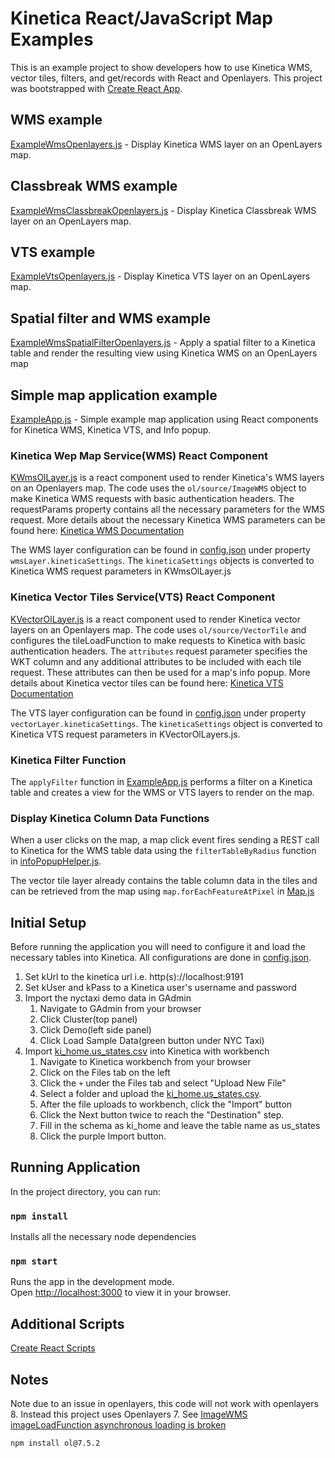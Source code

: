    # Kinetica React/JavaScript Map Examples

   This is an example project to show developers how to use Kinetica WMS, vector tiles, filters, and get/records with React and Openlayers. This project was bootstrapped with [Create React App](https://github.com/facebook/create-react-app).  

   ## WMS example 
   
   [ExampleWmsOpenlayers.js](src/pages/ExampleWmsOpenlayers.js) - Display Kinetica WMS layer on an OpenLayers map.

   ## Classbreak WMS example
   
   [ExampleWmsClassbreakOpenlayers.js](src/pages/ExampleWmsClassbreakOpenlayers.js) - Display Kinetica Classbreak WMS layer on an OpenLayers map.

   ## VTS example
   
   [ExampleVtsOpenlayers.js](src/pages/ExampleVtsOpenlayers.js) - Display Kinetica VTS layer on an OpenLayers map.

   ## Spatial filter and WMS example

   [ExampleWmsSpatialFilterOpenlayers.js](src/pages/ExampleWmsSpatialFilterOpenlayers.js) - Apply a spatial filter to a Kinetica table and render the resulting view using Kinetica WMS on an OpenLayers map

   ## Simple map application example
   
   [ExampleApp.js](src/pages/ExampleApp.js) - Simple example map application using React components for Kinetica WMS, Kinetica VTS, and Info popup.

   ### Kinetica Wep Map Service(WMS) React Component
   [KWmsOlLayer.js](src/map/KWmsOlLayer.js) is a react component used to render Kinetica's WMS layers on an Openlayers map.  The code uses the `ol/source/ImageWMS` object to make Kinetica WMS requests with basic authentication headers.  The requestParams property contains all the necessary parameters for the WMS request.  More details about the necessary Kinetica WMS parameters can be found here: [Kinetica WMS Documentation](https://docs.kinetica.com/7.2/feature_overview/wms_feature_overview/)

   The WMS layer configuration can be found in [config.json](public/config.json) under property `wmsLayer.kineticaSettings`.  The `kineticaSettings` objects is converted to Kinetica WMS request parameters in KWmsOlLayer.js

   ### Kinetica Vector Tiles Service(VTS) React Component

   [KVectorOlLayer.js](src/map/KVectorOlLayer.js) is a react component used to render Kinetica vector layers on an Openlayers map.  The code uses `ol/source/VectorTile` and configures the tileLoadFunction to make requests to Kinetica with basic authentication headers.  The `attributes` request parameter specifies the WKT column and any additional attributes to be included with each tile request.  These attributes can then be used for a map's info popup.  More details about Kinetica vector tiles can be found here: [Kinetica VTS Documentation](https://docs.kinetica.com/7.2/api/rest/vts_rest/)

   The VTS layer configuration can be found in [config.json](public/config.json) under property `vectorLayer.kineticaSettings`.   The `kineticaSettings` object is converted to Kinetica VTS request parameters in KVectorOlLayers.js.

   ### Kinetica Filter Function

   The `applyFilter` function in [ExampleApp.js](src/pages/ExampleApp.js) performs a filter on a Kinetica table and creates a view for the WMS or VTS layers to render on the map.

   ### Display Kinetica Column Data Functions

   When a user clicks on the map, a map click event fires sending a REST call to Kinetica for the WMS table data using the `filterTableByRadius` function in [infoPopupHelper.js](src/map/infoPopupHelper.js).  

   The vector tile layer already contains the table column data in the tiles and can be retrieved from the map using `map.forEachFeatureAtPixel` in [Map.js](src/map/Map.js)

   ## Initial Setup

   Before running the application you will need to configure it and load the necessary tables into Kinetica. All configurations are done in [config.json](public/config.json).  

   1. Set kUrl to the kinetica url i.e. http(s)://localhost:9191
   2. Set kUser and kPass to a Kinetica user's username and password
   3. Import the nyctaxi demo data in GAdmin
      1. Navigate to GAdmin from your browser
      2. Click Cluster(top panel) 
      3. Click Demo(left side panel) 
      4. Click Load Sample Data(green button under NYC Taxi)
   4. Import [ki_home.us_states.csv](data/ki_home.us_states.csv) into Kinetica with workbench      
      1. Navigate to Kinetica workbench from your browser
      2. Click on the Files tab on the left
      3. Click the `+` under the Files tab and select "Upload New File"
      4. Select a folder and upload the [ki_home.us_states.csv](data/ki_home.us_states.csv).  
      5. After the file uploads to workbench, click the "Import" button
      6. Click the Next button twice to reach the "Destination" step.  
      7. Fill in the schema as ki_home and leave the table name as us_states
      8. Click the purple Import button.

   ## Running Application

   In the project directory, you can run:

   ### `npm install`

   Installs all the necessary node dependencies

   ### `npm start`

   Runs the app in the development mode.\
   Open [http://localhost:3000](http://localhost:3000) to view it in your browser.

   ## Additional Scripts
   [Create React Scripts](CREATE_REACT_APP.md)

   ## Notes

   Note due to an issue in openlayers, this code will not work with openlayers 8.  Instead this project uses Openlayers 7.  See [ImageWMS imageLoadFunction asynchronous loading is broken](https://github.com/openlayers/openlayers/issues/15093)

   <!-- Need openlayers 7 until this fix is released for 8, https://github.com/openlayers/openlayers/issues/15093, https://github.com/openlayers/openlayers/issues/15109 -->
   `npm install ol@7.5.2`